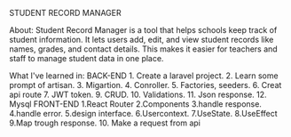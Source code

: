 STUDENT RECORD MANAGER

About:
  Student Record Manager is a tool that helps schools keep track of student information. It lets users add, edit, and view student records like names, grades, and contact details. This makes it easier for teachers and staff to manage student data in one place.

What I've learned in:
  BACK-END
    1. Create a laravel project.
    2. Learn some prompt of artisan.
    3. Migartion.
    4. Conroller.
    5. Factories, seeders.
    6. Creat api route
    7. JWT token.
    9. CRUD.
    10. Validations.
    11. Json response.
    12. Mysql
FRONT-END
    1.React Router 
    2.Components
    3.handle response.
    4.handle error.
    5.design interface.
    6.Usercontext.
    7.UseState.
    8.UseEffect
    9.Map trough response.
    10. Make a request from api
    
    
